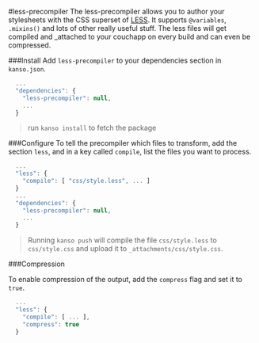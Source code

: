 #less-precompiler
The less-precompiler allows you to author your stylesheets with the CSS superset of
[LESS](http://lesscss.org/#docs). It supports `@variables`, `.mixins()` and lots of
other really useful stuff. The less files will get compiled and _attached to your 
couchapp on every build and can even be compressed.

###Install
Add `less-precompiler` to your dependencies section in `kanso.json`.

```javascript
  ...
  "dependencies": {
    "less-precompiler": null,
    ...
  }
```

> run `kanso install` to fetch the package

###Configure
To tell the precompiler which files to transform, add the section `less`,
and in a key called `compile`, list the files you want to process.

```javascript
  ...
  "less": {
    "compile": [ "css/style.less", ... ]
  }
  ...
  "dependencies": {
    "less-precompiler": null,
    ...
  }

```

> Running `kanso push` will compile the file `css/style.less` to 
`css/style.css` and upload it to `_attachments/css/style.css`.

###Compression

To enable compression of the output, add the `compress` flag and set it to `true`.

```javascript
  ...
  "less": {
    "compile": [ ... ],
    "compress": true
  }
```